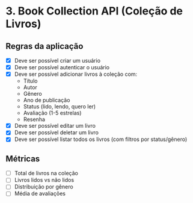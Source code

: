 # 3. Book Collection API (Coleção de Livros)

## Regras da aplicação

- [X] Deve ser possível criar um usuário
- [X] Deve ser possível autenticar o usuário
- [X] Deve ser possível adicionar livros à coleção com:
  - Título
  - Autor
  - Gênero
  - Ano de publicação
  - Status (lido, lendo, quero ler)
  - Avaliação (1-5 estrelas)
  - Resenha
- [X] Deve ser possível editar um livro
- [X] Deve ser possível deletar um livro
- [X] Deve ser possível listar todos os livros (com filtros por status/gênero)

## Métricas

- [ ] Total de livros na coleção
- [ ] Livros lidos vs não lidos
- [ ] Distribuição por gênero
- [ ] Média de avaliações